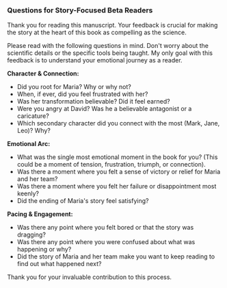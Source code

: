 ### **Questions for Story-Focused Beta Readers**

Thank you for reading this manuscript. Your feedback is crucial for making the story at the heart of this book as compelling as the science.

Please read with the following questions in mind. Don't worry about the scientific details or the specific tools being taught. My only goal with this feedback is to understand your emotional journey as a reader.

**Character & Connection:**

*   Did you root for Maria? Why or why not?
*   When, if ever, did you feel frustrated with her?
*   Was her transformation believable? Did it feel earned?
*   Were you angry at David? Was he a believable antagonist or a caricature?
*   Which secondary character did you connect with the most (Mark, Jane, Leo)? Why?

**Emotional Arc:**

*   What was the single most emotional moment in the book for you? (This could be a moment of tension, frustration, triumph, or connection).
*   Was there a moment where you felt a sense of victory or relief for Maria and her team?
*   Was there a moment where you felt her failure or disappointment most keenly?
*   Did the ending of Maria's story feel satisfying?

**Pacing & Engagement:**

*   Was there any point where you felt bored or that the story was dragging?
*   Was there any point where you were confused about what was happening or why?
*   Did the story of Maria and her team make you want to keep reading to find out what happened next?

Thank you for your invaluable contribution to this process.
      